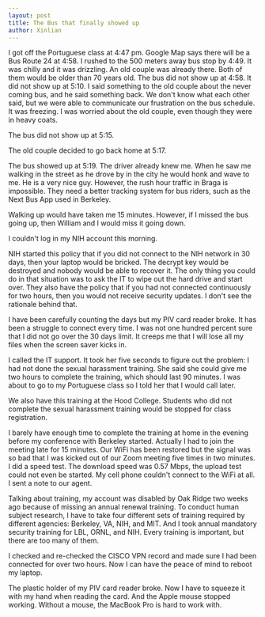 ```yaml
---
layout: post
title: The Bus that finally showed up 
author: Xinlian
---
```


I got off the Portuguese class at 4:47 pm.  Google Map says there will be a Bus Route 24 at 4:58.  I rushed to the 500 meters away bus stop by 4:49.  It was chilly and it was drizzling.  An old couple was already there.  Both of them would be older than 70 years old.  The bus did not show up at 4:58.  It did not show up at 5:10.  I said something to the old couple about the never coming bus, and he said something back.  We don't know what each other said, but we were able to communicate our frustration on the bus schedule.  It was freezing.  I was worried about the old couple, even though they were in heavy coats.

The bus did not show up at 5:15.

The old couple decided to go back home at 5:17.

The bus showed up at 5:19.  The driver already knew me.  When he saw me walking in the street as he drove by in the city he would honk and wave to me.  He is a very nice guy.  However, the rush hour traffic in Braga is impossible.  They need a better tracking system for bus riders, such as the Next Bus App used in Berkeley.

Walking up would have taken me 15 minutes.  However, if I missed the bus going up, then William and I would miss it going down.  

I couldn't log in my NIH account this morning.

NIH started this policy that if you did not connect to the NIH network in 30 days, then your laptop would be bricked.  The decrypt key would be destroyed and nobody would be able to recover it.  The only thing you could do in that situation was to ask the IT to wipe out the hard drive and start over.  They also have the policy that if you had not connected continuously for two hours, then you would not receive security updates.  I don't see the rationale behind that.

I have been carefully counting the days but my PIV card reader broke.  It has been a struggle to connect every time.  I was not one hundred percent sure that I did not go over the 30 days limit.  It creeps me that I will lose all my files when the screen saver kicks in.

I called the IT support.  It took her five seconds to figure out the problem: I had not done the sexual harassment training.  She said she could give me two hours to complete the training, which should last 90 minutes.  I was about to go to my Portuguese class so I told her that I would call later.

We also have this training at the Hood College.  Students who did not complete the sexual harassment training would be stopped for class registration.

I barely have enough time to complete the training at home in the evening before my conference with Berkeley started.  Actually I had to join the meeting late for 15 minutes.  Our WiFi has been restored but the signal was so bad that I was kicked out of our Zoom meeting five times in two minutes.  I did a speed test.  The download speed was 0.57 Mbps, the upload test could not even be started.  My cell phone couldn't connect to the WiFi at all.  I sent a note to our agent.

Talking about training, my account was disabled by Oak Ridge two weeks ago because of missing an annual renewal training.  To conduct human subject research, I have to take four different sets of training required by different agencies: Berkeley, VA, NIH, and MIT.  And I took annual mandatory security training for LBL, ORNL, and NIH.  Every training is important, but there are too many of them.

I checked and re-checked the CISCO VPN record and made sure I had been connected for over two hours.  Now I can have the peace of mind to reboot my laptop.

The plastic holder of my PIV card reader broke.  Now I have to squeeze it with my hand when reading the card.  And the Apple mouse stopped working.  Without a mouse, the MacBook Pro is hard to work with.
